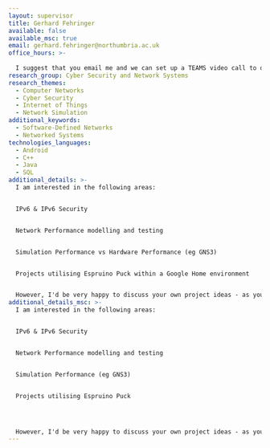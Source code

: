 ```yaml
---
layout: supervisor
title: Gerhard Fehringer
available: false
available_msc: true
email: gerhard.fehringer@northumbria.ac.uk
office_hours: >-
  
  I suggest that you email me and we can set up a TEAMS video call to discuss your ideas.
research_group: Cyber Security and Network Systems
research_themes:
  - Computer Networks
  - Cyber Security
  - Internet of Things
  - Network Simulation
additional_keywords:
  - Software-Defined Networks
  - Networked Systems
technologies_languages:
  - Android
  - C++
  - Java
  - SQL
additional_details: >-
  I am interested in the following areas:


  IPv6 & IPv6 Security


  Network Performance modelling and testing


  Simulation Performance vs Hardware Performance (eg GNS3)


  Projects utilising Espruino Puck within a Google Home environment


  However, I'd be very happy to discuss your own project ideas - as you will spend a lot of time on your project I prefer if it is something that you really want to do!
additional_details_msc: >-
  I am interested in the following areas:


  IPv6 & IPv6 Security


  Network Performance modelling and testing


  Simulation Performance (eg GNS3)


  Projects utilising Espruino Puck 




  However, I'd be very happy to discuss your own project ideas - as you will spend a lot of time on your project I prefer if it is something that you really want to do!
---
```

